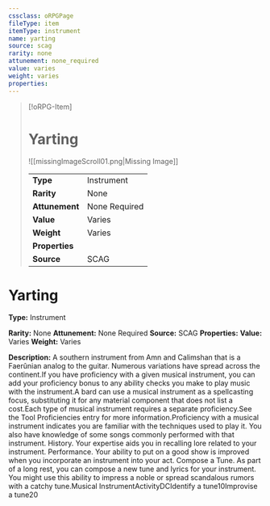 ```yaml
---
cssclass: oRPGPage
fileType: item
itemType: instrument
name: yarting
source: scag
rarity: none
attunement: none_required
value: varies
weight: varies
properties:
---
```

> [!oRPG-Item]
> # Yarting
> ![[missingImageScroll01.png|Missing Image]]
>
> |  |   |
> |:--|---|
> |**Type** | Instrument |
> |**Rarity** | None |
> | **Attunement** | None Required |
> | **Value** | Varies |
>  | **Weight**| Varies |
>  |**Properties** |  |
> | **Source** | SCAG |

#  Yarting
**Type:** Instrument

**Rarity:** None
**Attunement:** None Required
**Source:** SCAG
**Properties:**
**Value:** Varies
**Weight:** Varies

**Description:** A southern instrument from Amn and Calimshan that is a Faerûnian analog to the guitar. Numerous variations have spread across the continent.If you have proficiency with a given musical instrument, you can add your proficiency bonus to any ability checks you make to play music with the instrument.A bard can use a musical instrument as a spellcasting focus, substituting it for any material component that does not list a cost.Each type of musical instrument requires a separate proficiency.See the Tool Proficiencies entry for more information.Proficiency with a musical instrument indicates you are familiar with the techniques used to play it. You also have knowledge of some songs commonly performed with that instrument. History. Your expertise aids you in recalling lore related to your instrument. Performance. Your ability to put on a good show is improved when you incorporate an instrument into your act. Compose a Tune. As part of a long rest, you can compose a new tune and lyrics for your instrument. You might use this ability to impress a noble or spread scandalous rumors with a catchy tune.Musical InstrumentActivityDCIdentify a tune10Improvise a tune20


